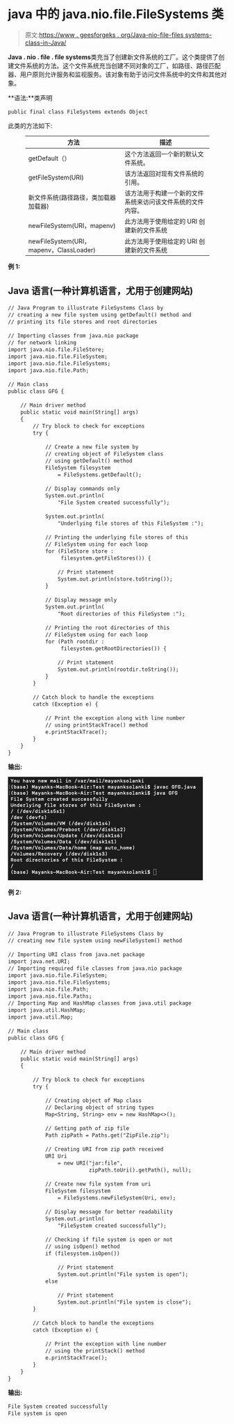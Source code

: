 # java 中的 java.nio.file.FileSystems 类

> 原文:[https://www . geesforgeks . org/Java-nio-file-files systems-class-in-Java/](https://www.geeksforgeeks.org/java-nio-file-filesystems-class-in-java/)

**Java . nio . file . file systems**类充当了创建新文件系统的工厂。这个类提供了创建文件系统的方法。这个文件系统充当创建不同对象的工厂，如路径、路径匹配器、用户原则允许服务和监视服务。该对象有助于访问文件系统中的文件和其他对象。

**语法:**类声明

```
public final class FileSystems extends Object
```

此类的方法如下:

<figure class="table">

| 方法 | 描述 |
| --- | --- |
| getDefault（） | 这个方法返回一个新的默认文件系统。 |
| getFileSystem(URI) | 该方法返回对现有文件系统的引用。 |
| 新文件系统(路径路径，类加载器加载器) | 该方法用于构建一个新的文件系统来访问该文件系统的文件内容。 |
| newFileSystem(URI，map<string>env)</string> | 此方法用于使用给定的 URI 创建新的文件系统 |
| newFileSystem(URI，map<string>env，ClassLoader)</string> | 此方法用于使用给定的 URI 创建新的文件系统 |

</figure>

**例 1:**

## Java 语言(一种计算机语言，尤用于创建网站)

```
// Java Program to illustrate FileSystems Class by
// creating a new file system using getDefault() method and
// printing its file stores and root directories

// Importing classes from java.nio package
// for network linking
import java.nio.file.FileStore;
import java.nio.file.FileSystem;
import java.nio.file.FileSystems;
import java.nio.file.Path;

// Main class
public class GFG {

    // Main driver method
    public static void main(String[] args)
    {
        // Try block to check for exceptions
        try {

            // Create a new file system by
            // creating object of FileSystem class
            // using getDefault() method
            FileSystem filesystem
                = FileSystems.getDefault();

            // Display commands only
            System.out.println(
                "File System created successfully");

            System.out.println(
                "Underlying file stores of this FileSystem :");

            // Printing the underlying file stores of this
            // FileSystem using for each loop
            for (FileStore store :
                 filesystem.getFileStores()) {

                // Print statement
                System.out.println(store.toString());
            }

            // Display message only
            System.out.println(
                "Root directories of this FileSystem :");

            // Printing the root directories of this
            // FileSystem using for each loop
            for (Path rootdir :
                 filesystem.getRootDirectories()) {

                // Print statement
                System.out.println(rootdir.toString());
            }
        }

        // Catch block to handle the exceptions
        catch (Exception e) {

            // Print the exception along with line number
            // using printStackTrace() method
            e.printStackTrace();
        }
    }
}
```

**输出:**

![](img/5d878b58d4eb9097691d5c91ffade53f.png)

**例 2:**

## Java 语言(一种计算机语言，尤用于创建网站)

```
// Java Program to illustrate FileSystems Class by
// creating new file system using newFileSystem() method

// Importing URI class from java.net package
import java.net.URI;
// Importing required file classes from java.nio package
import java.nio.file.FileSystem;
import java.nio.file.FileSystems;
import java.nio.file.Path;
import java.nio.file.Paths;
// Importing Map and HashMap classes from java.util package
import java.util.HashMap;
import java.util.Map;

// Main class
public class GFG {

    // Main driver method
    public static void main(String[] args)
    {

        // Try block to check for exceptions
        try {

            // Creating object of Map class
            // Declaring object of string types
            Map<String, String> env = new HashMap<>();

            // Getting path of zip file
            Path zipPath = Paths.get("ZipFile.zip");

            // Creating URI from zip path received
            URI Uri
                = new URI("jar:file",
                          zipPath.toUri().getPath(), null);

            // Create new file system from uri
            FileSystem filesystem
                = FileSystems.newFileSystem(Uri, env);

            // Display message for better readability
            System.out.println(
                "FileSystem created successfully");

            // Checking if file system is open or not
            // using isOpen() method
            if (filesystem.isOpen())

                // Print statement
                System.out.println("File system is open");
            else

                // Print statement
                System.out.println("File system is close");
        }

        // Catch block to handle the exceptions
        catch (Exception e) {

            // Print the exception with line number
            // using the printStack() method
            e.printStackTrace();
        }
    }
}
```

**输出:**

```
File System created successfully
File system is open
```